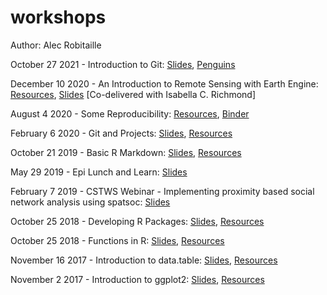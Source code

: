 # workshops

Author: Alec Robitaille


<!-- Intro to WEEL guide, universe, github and gitlab repositories --> 
<!-- Metadata --> 
<!-- Spatial R --> 

October 27 2021 - Introduction to Git: [Slides](https://slides.robitalec.ca/git-intro-slides), [Penguins](https://gitlab.com/WEEL_grp/2021-10-27-git-intro-penguins)

December 10 2020 - An Introduction to Remote Sensing with Earth Engine: [Resources](https://github.com/robitalec/workshops/tree/master/ee), [Slides](https://slides.robitalec.ca/ee.html) [Co-delivered with Isabella C. Richmond]

August 4 2020 -  Some Reproducibility: [Resources](https://github.com/robitalec/workshops/tree/master/some-reproducibility), [Binder](https://mybinder.org/v2/gl/robit.a%2Fsome-reproducibility-example/master?urlpath=rstudio)

February 6 2020 -  Git and Projects: [Slides](https://slides.robitalec.ca/git-and-projects.html),  [Resources](https://github.com/robitalec/workshops/tree/master/git-and-projects)

October 21 2019 - Basic R Markdown: [Slides](https://slides.robitalec.ca/basic-rmd.html),  [Resources](https://github.com/robitalec/workshops/tree/master/basic-rmd)

May 29 2019 - Epi Lunch and Learn: [Slides](https://slides.robitalec.ca/epi-lunch-learn.html)

February 7 2019 - CSTWS Webinar - Implementing proximity based social network analysis using spatsoc: [Slides](https://slides.robitalec.ca/CSTWS-webinar-spatsoc.html)

October 25 2018 - Developing R Packages: [Slides](https://slides.robitalec.ca/r-packages.html), [Resources](https://github.com/robitalec/workshops/tree/master/r-packages)

October 25 2018 - Functions in R: [Slides](https://slides.robitalec.ca/functions-in-r.html), [Resources](https://github.com/robitalec/workshops/tree/master/functions-in-r)

November 16 2017 - Introduction to data.table: [Slides](https://slides.robitalec.ca/intro-data-table.html), [Resources](https://github.com/robitalec/workshops/tree/master/intro-data-table)

November 2 2017 - Introduction to ggplot2: [Slides](https://slides.robitalec.ca/intro-ggplot.html), [Resources](https://github.com/robitalec/workshops/tree/master/intro-ggplot)
